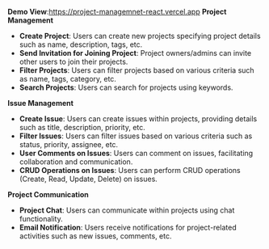 **Demo View**:https://project-managemnet-react.vercel.app
**Project Management**

- **Create Project**: Users can create new projects specifying project details such as name, description, tags, etc.
- **Send Invitation for Joining Project**: Project owners/admins can invite other users to join their projects.
- **Filter Projects**: Users can filter projects based on various criteria such as name, tags, category, etc.
- **Search Projects**: Users can search for projects using keywords.

**Issue Management**

- **Create Issue**: Users can create issues within projects, providing details such as title, description, priority, etc.
- **Filter Issues**: Users can filter issues based on various criteria such as status, priority, assignee, etc.
- **User Comments on Issues**: Users can comment on issues, facilitating collaboration and communication.
- **CRUD Operations on Issues**: Users can perform CRUD operations (Create, Read, Update, Delete) on issues.

**Project Communication**

- **Project Chat**: Users can communicate within projects using chat functionality.
- **Email Notification**: Users receive notifications for project-related activities such as new issues, comments, etc.
